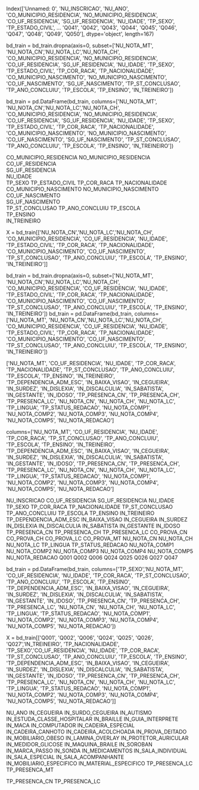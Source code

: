 Index(['Unnamed: 0', 'NU_INSCRICAO', 'NU_ANO', 'CO_MUNICIPIO_RESIDENCIA',
       'NO_MUNICIPIO_RESIDENCIA', 'CO_UF_RESIDENCIA', 'SG_UF_RESIDENCIA',
       'NU_IDADE', 'TP_SEXO', 'TP_ESTADO_CIVIL',
       ...
       'Q041', 'Q042', 'Q043', 'Q044', 'Q045', 'Q046', 'Q047', 'Q048', 'Q049',
       'Q050'],
      dtype='object', length=167)

bd_train = bd_train.dropna(axis=0, subset=['NU_NOTA_MT', 'NU_NOTA_CN','NU_NOTA_LC','NU_NOTA_CH', 'CO_MUNICIPIO_RESIDENCIA', 'NO_MUNICIPIO_RESIDENCIA', 'CO_UF_RESIDENCIA', 'SG_UF_RESIDENCIA', 'NU_IDADE', 'TP_SEXO', 'TP_ESTADO_CIVIL', 'TP_COR_RACA', 'TP_NACIONALIDADE', 'CO_MUNICIPIO_NASCIMENTO', 'NO_MUNICIPIO_NASCIMENTO', 'CO_UF_NASCIMENTO', 'SG_UF_NASCIMENTO', 'TP_ST_CONCLUSAO', 'TP_ANO_CONCLUIU', 'TP_ESCOLA', 'TP_ENSINO', 'IN_TREINEIRO'])

bd_train = pd.DataFrame(bd_train, columns=['NU_NOTA_MT', 'NU_NOTA_CN','NU_NOTA_LC','NU_NOTA_CH', 'CO_MUNICIPIO_RESIDENCIA', 'NO_MUNICIPIO_RESIDENCIA', 'CO_UF_RESIDENCIA', 'SG_UF_RESIDENCIA', 'NU_IDADE', 'TP_SEXO', 'TP_ESTADO_CIVIL', 'TP_COR_RACA', 'TP_NACIONALIDADE', 'CO_MUNICIPIO_NASCIMENTO', 'NO_MUNICIPIO_NASCIMENTO', 'CO_UF_NASCIMENTO', 'SG_UF_NASCIMENTO', 'TP_ST_CONCLUSAO', 'TP_ANO_CONCLUIU', 'TP_ESCOLA', 'TP_ENSINO', 'IN_TREINEIRO'])


CO_MUNICIPIO_RESIDENCIA	
NO_MUNICIPIO_RESIDENCIA	
CO_UF_RESIDENCIA	
SG_UF_RESIDENCIA	
NU_IDADE	
TP_SEXO	TP_ESTADO_CIVIL	
TP_COR_RACA	
TP_NACIONALIDADE	
CO_MUNICIPIO_NASCIMENTO	
NO_MUNICIPIO_NASCIMENTO	
CO_UF_NASCIMENTO	
SG_UF_NASCIMENTO	
TP_ST_CONCLUSAO	
TP_ANO_CONCLUIU	TP_ESCOLA	
TP_ENSINO	
IN_TREINEIRO

X = bd_train[['NU_NOTA_CN','NU_NOTA_LC','NU_NOTA_CH', 'CO_MUNICIPIO_RESIDENCIA', 'CO_UF_RESIDENCIA', 'NU_IDADE', 'TP_ESTADO_CIVIL', 'TP_COR_RACA', 'TP_NACIONALIDADE', 'CO_MUNICIPIO_NASCIMENTO', 'CO_UF_NASCIMENTO', 'TP_ST_CONCLUSAO', 'TP_ANO_CONCLUIU', 'TP_ESCOLA', 'TP_ENSINO', 'IN_TREINEIRO']]


bd_train = bd_train.dropna(axis=0, subset=['NU_NOTA_MT', 'NU_NOTA_CN','NU_NOTA_LC','NU_NOTA_CH', 'CO_MUNICIPIO_RESIDENCIA', 'CO_UF_RESIDENCIA', 'NU_IDADE', 'TP_ESTADO_CIVIL', 'TP_COR_RACA', 'TP_NACIONALIDADE', 'CO_MUNICIPIO_NASCIMENTO', 'CO_UF_NASCIMENTO', 'TP_ST_CONCLUSAO', 'TP_ANO_CONCLUIU', 'TP_ESCOLA', 'TP_ENSINO', 'IN_TREINEIRO'])
bd_train = pd.DataFrame(bd_train, columns=['NU_NOTA_MT', 'NU_NOTA_CN','NU_NOTA_LC','NU_NOTA_CH', 'CO_MUNICIPIO_RESIDENCIA', 'CO_UF_RESIDENCIA', 'NU_IDADE', 'TP_ESTADO_CIVIL', 'TP_COR_RACA', 'TP_NACIONALIDADE', 'CO_MUNICIPIO_NASCIMENTO', 'CO_UF_NASCIMENTO', 'TP_ST_CONCLUSAO', 'TP_ANO_CONCLUIU', 'TP_ESCOLA', 'TP_ENSINO', 'IN_TREINEIRO'])

['NU_NOTA_MT', 'CO_UF_RESIDENCIA', 'NU_IDADE', 'TP_COR_RACA', 'TP_NACIONALIDADE', 'TP_ST_CONCLUSAO', 'TP_ANO_CONCLUIU', 'TP_ESCOLA', 'TP_ENSINO', 'IN_TREINEIRO', 'TP_DEPENDENCIA_ADM_ESC', 'IN_BAIXA_VISAO', 'IN_CEGUEIRA', 'IN_SURDEZ', 'IN_DISLEXIA', 'IN_DISCALCULIA', 'IN_SABATISTA', 'IN_GESTANTE', 'IN_IDOSO', 'TP_PRESENCA_CN', 'TP_PRESENCA_CH', 'TP_PRESENCA_LC', 'NU_NOTA_CN', 'NU_NOTA_CH', 'NU_NOTA_LC', 'TP_LINGUA', 'TP_STATUS_REDACAO', 'NU_NOTA_COMP1', 'NU_NOTA_COMP2', 'NU_NOTA_COMP3', 'NU_NOTA_COMP4', 'NU_NOTA_COMP5', 'NU_NOTA_REDACAO']


columns=['NU_NOTA_MT', 'CO_UF_RESIDENCIA', 'NU_IDADE', 'TP_COR_RACA', 'TP_ST_CONCLUSAO', 'TP_ANO_CONCLUIU', 'TP_ESCOLA', 'TP_ENSINO', 'IN_TREINEIRO', 'TP_DEPENDENCIA_ADM_ESC', 'IN_BAIXA_VISAO', 'IN_CEGUEIRA', 'IN_SURDEZ', 'IN_DISLEXIA', 'IN_DISCALCULIA', 'IN_SABATISTA', 'IN_GESTANTE', 'IN_IDOSO', 'TP_PRESENCA_CN', 'TP_PRESENCA_CH', 'TP_PRESENCA_LC', 'NU_NOTA_CN', 'NU_NOTA_CH', 'NU_NOTA_LC', 'TP_LINGUA', 'TP_STATUS_REDACAO', 'NU_NOTA_COMP1', 'NU_NOTA_COMP2', 'NU_NOTA_COMP3', 'NU_NOTA_COMP4', 'NU_NOTA_COMP5', 'NU_NOTA_REDACAO']

NU_INSCRICAO	CO_UF_RESIDENCIA	SG_UF_RESIDENCIA	NU_IDADE	TP_SEXO	TP_COR_RACA	TP_NACIONALIDADE	TP_ST_CONCLUSAO	TP_ANO_CONCLUIU	TP_ESCOLA	TP_ENSINO	IN_TREINEIRO	TP_DEPENDENCIA_ADM_ESC	IN_BAIXA_VISAO	IN_CEGUEIRA	IN_SURDEZ	IN_DISLEXIA	IN_DISCALCULIA	IN_SABATISTA	IN_GESTANTE	IN_IDOSO	TP_PRESENCA_CN	TP_PRESENCA_CH	TP_PRESENCA_LC	CO_PROVA_CN	CO_PROVA_CH	CO_PROVA_LC	CO_PROVA_MT	NU_NOTA_CN	NU_NOTA_CH	NU_NOTA_LC	TP_LINGUA	TP_STATUS_REDACAO	NU_NOTA_COMP1	NU_NOTA_COMP2	NU_NOTA_COMP3	NU_NOTA_COMP4	NU_NOTA_COMP5	NU_NOTA_REDACAO	Q001	Q002	Q006	Q024	Q025	Q026	Q027	Q047

bd_train = pd.DataFrame(bd_train, columns=['TP_SEXO','NU_NOTA_MT', 'CO_UF_RESIDENCIA', 'NU_IDADE', 'TP_COR_RACA', 'TP_ST_CONCLUSAO', 'TP_ANO_CONCLUIU', 'TP_ESCOLA', 'TP_ENSINO', 'TP_DEPENDENCIA_ADM_ESC', 'IN_BAIXA_VISAO', 'IN_CEGUEIRA', 'IN_SURDEZ', 'IN_DISLEXIA', 'IN_DISCALCULIA', 'IN_SABATISTA', 'IN_GESTANTE', 'IN_IDOSO', 'TP_PRESENCA_CN', 'TP_PRESENCA_CH', 'TP_PRESENCA_LC', 'NU_NOTA_CN', 'NU_NOTA_CH', 'NU_NOTA_LC', 'TP_LINGUA', 'TP_STATUS_REDACAO', 'NU_NOTA_COMP1', 'NU_NOTA_COMP2', 'NU_NOTA_COMP3', 'NU_NOTA_COMP4', 'NU_NOTA_COMP5', 'NU_NOTA_REDACAO'])

X = bd_train[['Q001', 'Q002', 'Q006', 'Q024', 'Q025', 'Q026', 'Q027','IN_TREINEIRO', 'TP_NACIONALIDADE', 'TP_SEXO','CO_UF_RESIDENCIA', 'NU_IDADE', 'TP_COR_RACA', 'TP_ST_CONCLUSAO', 'TP_ANO_CONCLUIU', 'TP_ESCOLA', 'TP_ENSINO', 'TP_DEPENDENCIA_ADM_ESC', 'IN_BAIXA_VISAO', 'IN_CEGUEIRA', 'IN_SURDEZ', 'IN_DISLEXIA', 'IN_DISCALCULIA', 'IN_SABATISTA', 'IN_GESTANTE', 'IN_IDOSO', 'TP_PRESENCA_CN', 'TP_PRESENCA_CH', 'TP_PRESENCA_LC', 'NU_NOTA_CN', 'NU_NOTA_CH', 'NU_NOTA_LC', 'TP_LINGUA', 'TP_STATUS_REDACAO', 'NU_NOTA_COMP1', 'NU_NOTA_COMP2', 'NU_NOTA_COMP3', 'NU_NOTA_COMP4', 'NU_NOTA_COMP5', 'NU_NOTA_REDACAO']]


NU_ANO
IN_CEGUEIRA
IN_SURDO_CEGUEIRA
IN_AUTISMO
IN_ESTUDA_CLASSE_HOSPITALAR
IN_BRAILLE
IN_GUIA_INTERPRETE
IN_MACA
IN_COMPUTADOR
IN_CADEIRA_ESPECIAL
IN_CADEIRA_CANHOTO
IN_CADEIRA_ACOLCHOADA
IN_PROVA_DEITADO
IN_MOBILIARIO_OBESO
IN_LAMINA_OVERLAY
IN_PROTETOR_AURICULAR
IN_MEDIDOR_GLICOSE
IN_MAQUINA_BRAILE
IN_SOROBAN
IN_MARCA_PASSO
IN_SONDA
IN_MEDICAMENTOS
IN_SALA_INDIVIDUAL
IN_SALA_ESPECIAL
IN_SALA_ACOMPANHANTE
IN_MOBILIARIO_ESPECIFICO
IN_MATERIAL_ESPECIFICO
TP_PRESENCA_LC
TP_PRESENCA_MT


TP_PRESENCA_CN
TP_PRESENCA_LC



